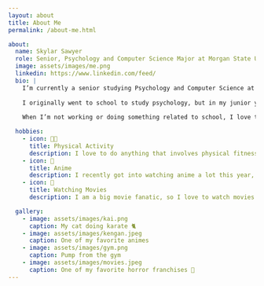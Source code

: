 ```yaml
---
layout: about
title: About Me
permalink: /about-me.html

about:
  name: Skylar Sawyer
  role: Senior, Psychology and Computer Science Major at Morgan State University
  image: assets/images/me.png
  linkedin: https://www.linkedin.com/feed/
  bio: |
    I’m currently a senior studying Psychology and Computer Science at Morgan State University in Baltimore, Maryland. I expect to graduate in Fall 2026.
    
    I originally went to school to study psychology, but in my junior year I took an intro to computer science course and became highly interested, which encouraged me to become a double major and I have no regrets.
    
    When I’m not working or doing something related to school, I love to work out or do any type of physical activities, watch anime, spend time with my cat, or watch movies.

  hobbies:
    - icon: 🏋🏾
      title: Physical Activity
      description: I love to do anything that involves physical fitness whether it is working out at the gym, ice skating, hiking, bike riding, etc. I do it all.
    - icon: 💢      
      title: Anime
      description: I recently got into watching anime a lot this year, so when I do have free time I am watching anime. Some of my favorites so far are Kengan Ashura, Blood of Zeus, and Solo Leveling.
    - icon: 🎥      
      title: Watching Movies
      description: I am a big movie fanatic, so I love to watch movies especially at the theater. My favorite genre of movies is horror and some of my favorites are Insidious, Sinister, and the Conjuring Franchise.

  gallery:
    - image: assets/images/kai.png
      caption: My cat doing karate 🐈    
    - image: assets/images/kengan.jpeg
      caption: One of my favorite animes 
    - image: assets/images/gym.png
      caption: Pump from the gym
    - image: assets/images/movies.jpeg
      caption: One of my favorite horror franchises 👹
---
```

